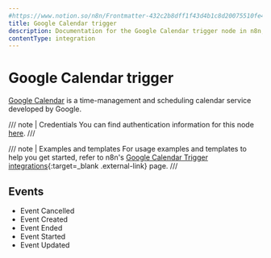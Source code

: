 ```yaml
---
#https://www.notion.so/n8n/Frontmatter-432c2b8dff1f43d4b1c8d20075510fe4
title: Google Calendar trigger
description: Documentation for the Google Calendar trigger node in n8n, a workflow automation platform. Includes details of operations and configuration, and links to examples and credentials information.
contentType: integration
---
```


# Google Calendar trigger

[Google Calendar](https://www.google.com/calendar/) is a time-management and scheduling calendar service developed by Google.

/// note | Credentials
You can find authentication information for this node [here](/integrations/builtin/credentials/google/).
///

///  note  | Examples and templates
For usage examples and templates to help you get started, refer to n8n's [Google Calendar Trigger integrations](https://n8n.io/integrations/google-calendar-trigger/){:target=_blank .external-link} page.
///

## Events

- Event Cancelled
- Event Created
- Event Ended
- Event Started
- Event Updated

